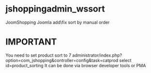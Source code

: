 # jshoppingadmin_wssort
JoomShopping Joomla add\fix sort by manual order

# IMPORTANT
You need to set product sort to 7
administrator/index.php?option=com_jshopping&controller=config&task=catprod
select id=product_sorting
It can be done via browser developer tools or PMA

